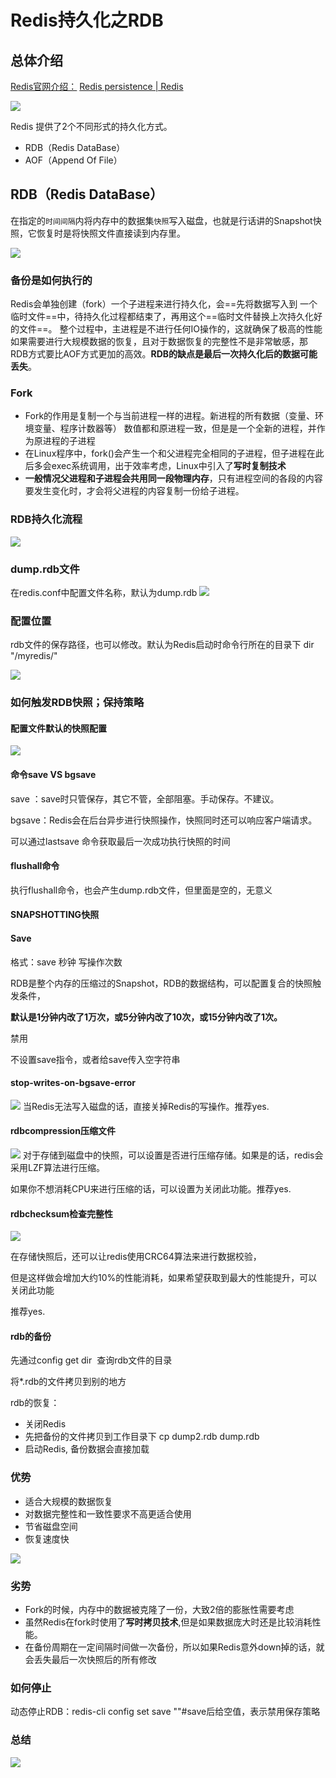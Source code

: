# Redis持久化之RDB

## 总体介绍

[Redis官网介绍：](https://redis.io/) 
[Redis persistence | Redis](https://redis.io/docs/manual/persistence/)

![](https://raw.githubusercontent.com/Swiftie13st/Figurebed/main/img/202210032044867.png)

Redis 提供了2个不同形式的持久化方式。

- RDB（Redis DataBase）
- AOF（Append Of File）

## RDB（Redis DataBase）

在指定的`时间间隔`内将内存中的数据集`快照`写入磁盘，也就是行话讲的Snapshot快照，它恢复时是将快照文件直接读到内存里。

![](https://raw.githubusercontent.com/Swiftie13st/Figurebed/main/img/202210032047311.png)

### 备份是如何执行的

Redis会单独创建（fork）一个子进程来进行持久化，会==先将数据写入到 一个临时文件==中，待持久化过程都结束了，再用这个==临时文件替换上次持久化好的文件==。 整个过程中，主进程是不进行任何IO操作的，这就确保了极高的性能 如果需要进行大规模数据的恢复，且对于数据恢复的完整性不是非常敏感，那RDB方式要比AOF方式更加的高效。**RDB的缺点是最后一次持久化后的数据可能丢失**。

### Fork

- Fork的作用是复制一个与当前进程一样的进程。新进程的所有数据（变量、环境变量、程序计数器等） 数值都和原进程一致，但是是一个全新的进程，并作为原进程的子进程
- 在Linux程序中，fork()会产生一个和父进程完全相同的子进程，但子进程在此后多会exec系统调用，出于效率考虑，Linux中引入了**写时复制技术**
- **一般情况父进程和子进程会共用同一段物理内存**，只有进程空间的各段的内容要发生变化时，才会将父进程的内容复制一份给子进程。

### RDB持久化流程

![](https://raw.githubusercontent.com/Swiftie13st/Figurebed/main/img/202210032049786.png)

### dump.rdb文件

在redis.conf中配置文件名称，默认为dump.rdb
![](https://raw.githubusercontent.com/Swiftie13st/Figurebed/main/img/202210032103567.png)

### 配置位置

rdb文件的保存路径，也可以修改。默认为Redis启动时命令行所在的目录下
dir "/myredis/"

![](https://raw.githubusercontent.com/Swiftie13st/Figurebed/main/img/202210032103721.png)

### 如何触发RDB快照；保持策略

#### 配置文件默认的快照配置

![](https://raw.githubusercontent.com/Swiftie13st/Figurebed/main/img/202210032104296.png)

#### 命令save VS bgsave

save ：save时只管保存，其它不管，全部阻塞。手动保存。不建议。

bgsave：Redis会在后台异步进行快照操作，快照同时还可以响应客户端请求。

可以通过lastsave 命令获取最后一次成功执行快照的时间

#### flushall命令

执行flushall命令，也会产生dump.rdb文件，但里面是空的，无意义

#### SNAPSHOTTING快照

#### Save

格式：save 秒钟 写操作次数

RDB是整个内存的压缩过的Snapshot，RDB的数据结构，可以配置复合的快照触发条件，

**默认是1分钟内改了1万次，或5分钟内改了10次，或15分钟内改了1次。**

禁用

不设置save指令，或者给save传入空字符串

#### stop-writes-on-bgsave-error

![](https://raw.githubusercontent.com/Swiftie13st/Figurebed/main/img/202210032106567.png)
当Redis无法写入磁盘的话，直接关掉Redis的写操作。推荐yes.

#### rdbcompression压缩文件

![](https://raw.githubusercontent.com/Swiftie13st/Figurebed/main/img/202210032106389.png)
对于存储到磁盘中的快照，可以设置是否进行压缩存储。如果是的话，redis会采用LZF算法进行压缩。

如果你不想消耗CPU来进行压缩的话，可以设置为关闭此功能。推荐yes.

#### rdbchecksum检查完整性
![](https://raw.githubusercontent.com/Swiftie13st/Figurebed/main/img/202210032107268.png)

在存储快照后，还可以让redis使用CRC64算法来进行数据校验，

但是这样做会增加大约10%的性能消耗，如果希望获取到最大的性能提升，可以关闭此功能

推荐yes.

#### rdb的备份

先通过config get dir  查询rdb文件的目录

将*.rdb的文件拷贝到别的地方

rdb的恢复：
- 关闭Redis
- 先把备份的文件拷贝到工作目录下 cp dump2.rdb dump.rdb
- 启动Redis, 备份数据会直接加载

### 优势

- 适合大规模的数据恢复
- 对数据完整性和一致性要求不高更适合使用
- 节省磁盘空间
- 恢复速度快

![](https://raw.githubusercontent.com/Swiftie13st/Figurebed/main/img/202210032108815.png)

### 劣势

- Fork的时候，内存中的数据被克隆了一份，大致2倍的膨胀性需要考虑
- 虽然Redis在fork时使用了**写时拷贝技术**,但是如果数据庞大时还是比较消耗性能。
- 在备份周期在一定间隔时间做一次备份，所以如果Redis意外down掉的话，就会丢失最后一次快照后的所有修改
### 如何停止

动态停止RDB：redis-cli config set save ""#save后给空值，表示禁用保存策略

### 总结

![](https://raw.githubusercontent.com/Swiftie13st/Figurebed/main/img/202210032109445.png)
